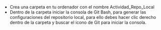 
- Crea una carpeta en tu ordenador con el nombre Actividad_Repo_Local
- Dentro de la carpeta iniciar la consola de Git Bash, para generar las configuraciones del repositorio local, para ello debes hacer clic derecho dentro de la carpeta y buscar el icono de Git para iniciar la consola.

